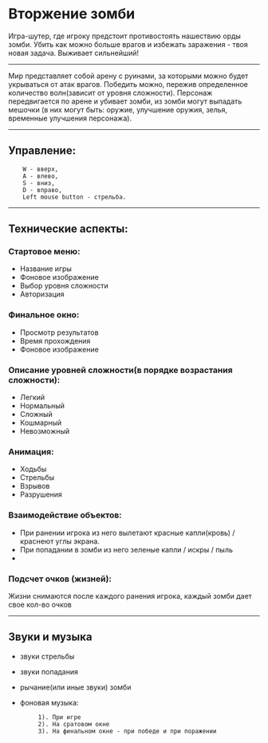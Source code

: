 # Вторжение зомби
Игра-шутер, где игроку предстоит противостоять нашествию орды зомби. Убить как можно больше врагов и избежать заражения - твоя новая задача. Выживает сильнейший!

---
Мир представляет собой арену с руинами, за которыми можно будет укрываться от атак врагов. Победить можно, пережив определенное количество волн(зависит от уровня сложности). Персонаж передвигается по арене и убивает зомби, из зомби могут выпадать мешочки (в них могут быть: оружие, улучшение оружия, зелья, временные улучшения персонажа).

---

## Управление:
        W - вверх,
        A - влево,
        S - вниз,
        D - вправо,
        Left mouse button - стрельба.
---
## Технические аспекты:

### Cтартовое меню:
- Название игры
- Фоновое изображение
- Выбор уровня сложности
- Авторизация

### Финальное окно:
- Просмотр результатов
- Время прохождения
- Фоновое изображение

### Описание уровней сложности(в порядке возрастания сложности):
- Легкий
- Нормальный
- Сложный
- Кошмарный
- Невозможный

### Анимация:
 - Ходьбы
 - Стрельбы
 - Взрывов
 - Разрушения

### Взаимодействие объектов:
- При ранении игрока из него вылетают красные капли(кровь) / краснеют углы экрана.
- При попадании в зомби из него зеленые капли / искры / пыль
- 
### Подсчет очков (жизней):

Жизни снимаются после каждого ранения игрока, каждый зомби дает свое кол-во очков

---

## Звуки и музыка
- звуки стрельбы
- звуки попадания
- рычание(или иные звуки) зомби
- фоновая музыка:
  
           1). При игре
           2). На сратовом окне
           3). На финальном окне - при победе и при поражении

